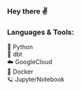 ### Hey there ✌️

### Languages & Tools:
🐍 Python  
💫 dbt  
☁️ GoogleCloud  
🐳 Docker  
🪐 JupyterNotebook  

